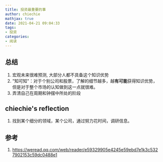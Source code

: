 ```yaml
---
title: 投资最重要的事
author: chiechie
mathjax: true
date: 2021-04-21 09:04:33
tags: 
- 投资
categories:
- 阅读
---
```




## 总结

1. 宏观未来很难预测, 大部分人都不具备这个知识优势
2. "知可知"：对于个别公司和股票，了解的细节越多，越**有可能**获得知识优势，但是对于整个市场的认知做到这一点就很难。
3. 弄清自己在周期和钟摆中所处的阶段


## chiechie's reflection

1. 找到某个细分的领域，某个公司，通过努力花时间，调研信息。



## 参考
1. https://weread.qq.com/web/reader/e59329905e4245e59ebd7e1k3c5327902153c59dc0488e1